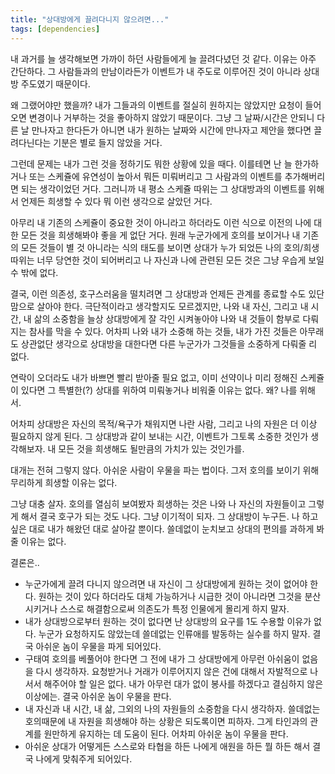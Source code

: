 ```yaml
---
title: "상대방에게 끌려다니지 않으려면..."
tags: [dependencies]
---
```


내 과거를 늘 생각해보면 가까이 하던 사람들에게 늘 끌려다녔던 것 같다. 이유는 아주 간단하다. 그 사람들과의 만남이라든가 이벤트가 내 주도로 이루어진 것이 아니라 상대방 주도였기 때문이다.

왜 그랬어야만 했을까? 내가 그들과의 이벤트를 절실히 원하지는 않았지만 요청이 들어오면 변경이나 거부하는 것을 좋아하지 않았기 때문이다. 그냥 그 날짜/시간은 안되니 다른 날 만나자고 한다든가 아니면 내가 원하는 날짜와 시간에 만나자고 제안을 했다면 끌려다닌다는 기분은 별로 들지 않았을 거다. 

그런데 문제는 내가 그런 것을 정하기도 뭐한 상황에 있을 때다. 이를테면 난 늘 한가하거나 또는 스케쥴에 유연성이 높아서 뭐든 미뤄버리고 그 사람과의 이벤트를 추가해버리면 되는 생각이었던 거다. 그러니까 내 평소 스케쥴 따위는 그 상대방과의 이벤트를 위해서 언제든 희생할 수 있다 뭐 이런 생각으로 살았던 거다.

아무리 내 기존의 스케쥴이 중요한 것이 아니라고 하더라도 이런 식으로 이전의 나에 대한 모든 것을 희생해봐야 좋을 게 없단 거다. 원래 누군가에게 호의를 보이거나 내 기존의 모든 것들이 별 것 아니라는 식의 태도를 보이면 상대가 누가 되었든 나의 호의/희생 따위는 너무 당연한 것이 되어버리고 나 자신과 나에 관련된 모든 것은 그냥 우습게 보일 수 밖에 없다. 

결국, 이런 의존성, 호구스러움을 떨치려면 그 상대방과 언제든 관계를 종료할 수도 있단 맘으로 살아야 한다. 극단적이라고 생각할지도 모르겠지만, 나와 내 자신, 그리고 내 시간, 내 삶의 소중함을 늘상 상대방에게 잘 각인 시켜놓아야 나와 내 것들이 함부로 다뤄지는 참사를 막을 수 있다. 어차피 나와 내가 소중해 하는 것들, 내가 가진 것들은 아무래도 상관없단 생각으로 상대방을 대한다면 다른 누군가가 그것들을 소중하게 다뤄줄 리 없다. 

연락이 오더라도 내가 바쁘면 빨리 받아줄 필요 없고, 이미 선약이나 미리 정해진 스케쥴이 있다면 그 특별한(?) 상대를 위하여 미뤄놓거나 비워줄 이유는 없다. 왜? 나를 위해서. 

어차피 상대방은 자신의 목적/욕구가 채워지면 나란 사람, 그리고 나의 자원은 더 이상 필요하지 않게 된다. 그 상대방과 같이 보내는 시간, 이벤트가 그토록 소중한 것인가 생각해보자. 내 모든 것을 희생해도 될만큼의 가치가 있는 것인가를. 

대개는 전혀 그렇지 않다. 아쉬운 사람이 우물을 파는 법이다. 그저 호의를 보이기 위해 무리하게 희생할 이유는 없다. 

그냥 대충 살자. 호의를 열심히 보여봤자 희생하는 것은 나와 나 자신의 자원들이고 그렇게 해서 결국 호구가 되는 것도 나다. 그냥 이기적이 되자. 그 상대방이 누구든. 나 하고 싶은 대로 내가 해왔던 대로 살아갈 뿐이다. 쓸데없이 눈치보고 상대의 편의를 과하게 봐줄 이유는 없다.

결론은.. 
- 누군가에게 끌려 다니지 않으려면 내 자신이 그 상대방에게 원하는 것이 없어야 한다. 원하는 것이 있다 하더라도 대체 가능하거나 시급한 것이 아니라면 그것을 분산시키거나 스스로 해결함으로써 의존도가 특정 인물에게 몰리게 하지 말자.
- 내가 상대방으로부터 원하는 것이 없다면 난 상대방의 요구를 1도 수용할 이유가 없다. 누군가 요청하지도 않았는데 쓸데없는 인류애를 발동하는 실수를 하지 말자. 결국 아쉬운 놈이 우물을 파게 되어있다. 
- 구태여 호의를 베풀어야 한다면 그 전에 내가 그 상대방에게 아무런 아쉬움이 없음을 다시 생각하자. 요청받거나 거래가 이루어지지 않은 건에 대해서 자발적으로 나서서 해주어야 할 일은 없다. 내가 아무런 대가 없이 봉사를 하겠다고 결심하지 않은 이상에는. 결국 아쉬운 놈이 우물을 판다. 
- 내 자신과 내 시간, 내 삶, 그외의 나의 자원들의 소중함을 다시 생각하자. 쓸데없는 호의때문에 내 자원을 희생해야 하는 상황은 되도록이면 피하자. 그게 타인과의 관계를 원만하게 유지하는 데 도움이 된다. 어차피 아쉬운 놈이 우물을 판다.
- 아쉬운 상대가 어떻게든 스스로와 타협을 하든 나에게 애원을 하든 뭘 하든 해서 결국 나에게 맞춰주게 되어있다. 
